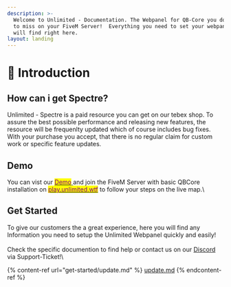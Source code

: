 ```yaml
---
description: >-
  Welcome to Unlimited - Documentation. The Webpanel for QB-Core you don't want
  to miss on your FiveM Server!  Everything you need to set your webpanel you
  will find right here.
layout: landing
---
```


# 👋 Introduction

## How can i get Spectre?

Unlimited - Spectre is a paid resource you can get on our tebex shop. To assure the best possible performance and releasing new features, the resource will be frequenlty updated which of course includes bug fixes. With your purchase you accept, that there is no regular claim for custom work or specific feature updates.  &#x20;



## Demo

You can vist our [<mark style="color:purple;">Demo</mark> ](https://demo.unlimited.wtf/)and join the FiveM Server with basic QBCore installation on [<mark style="color:purple;">play.unlimited.wtf</mark>](fivem://connect/play.unlimited.wtf) to follow your steps on the live map.\


## Get Started

To give our customers the a great experience, here you will find any Information you need to setup the Unlimited Webpanel quickly and easily!\
\
Check the specific documention to find help or contact us on our [Discord](https://discord.gg/NydHGQx4SG) via Support-Ticket!\


{% content-ref url="get-started/update.md" %}
[update.md](get-started/update.md)
{% endcontent-ref %}
